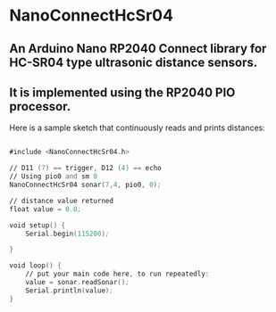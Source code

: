 # NanoConnectHcSr04

## An Arduino Nano RP2040 Connect library for HC-SR04 type ultrasonic distance sensors.

## It is implemented using the RP2040 PIO processor.

Here is a sample sketch that continuously reads and prints distances:

```asm

#include <NanoConnectHcSr04.h>

// D11 (7) == trigger, D12 (4) == echo
// Using pio0 and sm 0
NanoConnectHcSr04 sonar(7,4, pio0, 0);

// distance value returned
float value = 0.0;

void setup() {
    Serial.begin(115200);

}

void loop() {
    // put your main code here, to run repeatedly:
    value = sonar.readSonar();
    Serial.println(value);
}
```
